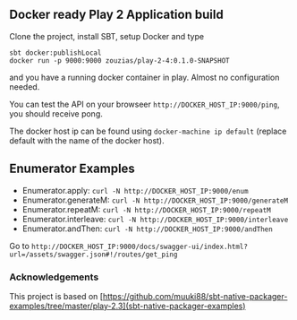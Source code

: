 ## Docker ready Play 2 Application build

Clone the project, install SBT, setup Docker and type
```
sbt docker:publishLocal
docker run -p 9000:9000 zouzias/play-2-4:0.1.0-SNAPSHOT
```

and you have a running docker container in play. Almost no configuration needed.

You can test the API on your browseer `http://DOCKER_HOST_IP:9000/ping`, you should receive pong.

The docker host ip can be found using `docker-machine ip default` (replace default with the name of the docker host).


## Enumerator Examples

* Enumerator.apply: `curl -N http://DOCKER_HOST_IP:9000/enum`
* Enumerator.generateM: `curl -N http://DOCKER_HOST_IP:9000/generateM`
* Enumerator.repeatM: `curl -N http://DOCKER_HOST_IP:9000/repeatM`
* Enumerator.interleave: `curl -N http://DOCKER_HOST_IP:9000/interleave`
* Enumerator.andThen: `curl -N http://DOCKER_HOST_IP:9000/andThen`

Go to `http://DOCKER_HOST_IP:9000/docs/swagger-ui/index.html?url=/assets/swagger.json#!/routes/get_ping`

### Acknowledgements

This project is based on [https://github.com/muuki88/sbt-native-packager-examples/tree/master/play-2.3](sbt-native-packager-examples)
